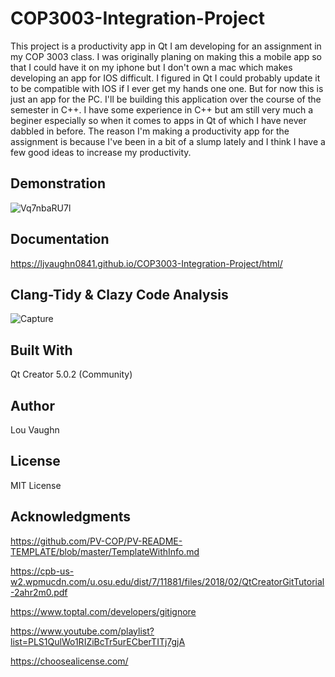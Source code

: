 # COP3003-Integration-Project

This project is a productivity app in Qt I am developing for an assignment in my COP 3003 class.
I was originally planing on making this a mobile app so that I could have it on my iphone but I don't own a mac which makes developing an app for IOS difficult. I figured in Qt I could probably update it to be compatible with IOS if I ever get my hands one one. But for now this is just an app for the PC.
I'll be building this application over the course of the semester in C++.
I have some experience in C++ but am still very much a beginer especially so when it comes to apps in Qt of which I have never dabbled in before.
The reason I'm making a productivity app for the assignment is because I've been in a bit of a slump lately and I think I have a few good ideas to increase my productivity.

## Demonstration
![Vq7nbaRU7l](https://user-images.githubusercontent.com/72235620/146294263-4f2d8927-520a-48ed-aeda-5584652ef108.gif)

## Documentation
https://ljvaughn0841.github.io/COP3003-Integration-Project/html/

## Clang-Tidy & Clazy Code Analysis
![Capture](https://user-images.githubusercontent.com/72235620/146400166-9237e8db-dba7-4d52-bfe5-01d2c9408cae.JPG)


## Built With
Qt Creator 5.0.2 (Community)

<!-- Add other software / resources used here -->

## Author
Lou Vaughn

## License
<!-- see readme template in aknowladgements for this and all the other areas left blank-->
MIT License

## Acknowledgments
<!-- people who helped -->

<!-- Web sites / tutorials used -->
https://github.com/PV-COP/PV-README-TEMPLATE/blob/master/TemplateWithInfo.md

https://cpb-us-w2.wpmucdn.com/u.osu.edu/dist/7/11881/files/2018/02/QtCreatorGitTutorial-2ahr2m0.pdf

https://www.toptal.com/developers/gitignore

https://www.youtube.com/playlist?list=PLS1QulWo1RIZiBcTr5urECberTITj7gjA

https://choosealicense.com/
